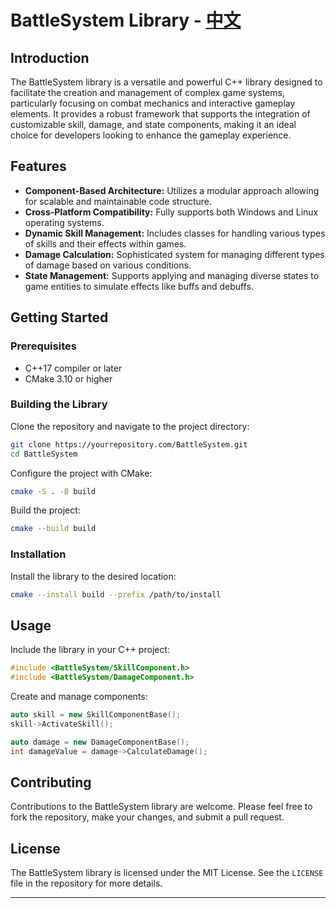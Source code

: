 
# BattleSystem Library - [中文](README_zh.md)

## Introduction

The BattleSystem library is a versatile and powerful C++ library designed to facilitate the creation and management of complex game systems, particularly focusing on combat mechanics and interactive gameplay elements. It provides a robust framework that supports the integration of customizable skill, damage, and state components, making it an ideal choice for developers looking to enhance the gameplay experience.

## Features

- **Component-Based Architecture:** Utilizes a modular approach allowing for scalable and maintainable code structure.
- **Cross-Platform Compatibility:** Fully supports both Windows and Linux operating systems.
- **Dynamic Skill Management:** Includes classes for handling various types of skills and their effects within games.
- **Damage Calculation:** Sophisticated system for managing different types of damage based on various conditions.
- **State Management:** Supports applying and managing diverse states to game entities to simulate effects like buffs and debuffs.

## Getting Started

### Prerequisites

- C++17 compiler or later
- CMake 3.10 or higher

### Building the Library

Clone the repository and navigate to the project directory:

```bash
git clone https://yourrepository.com/BattleSystem.git
cd BattleSystem
```

Configure the project with CMake:

```bash
cmake -S . -B build
```

Build the project:

```bash
cmake --build build
```

### Installation

Install the library to the desired location:

```bash
cmake --install build --prefix /path/to/install
```

## Usage

Include the library in your C++ project:

```cpp
#include <BattleSystem/SkillComponent.h>
#include <BattleSystem/DamageComponent.h>
```

Create and manage components:

```cpp
auto skill = new SkillComponentBase();
skill->ActivateSkill();

auto damage = new DamageComponentBase();
int damageValue = damage->CalculateDamage();
```

## Contributing

Contributions to the BattleSystem library are welcome. Please feel free to fork the repository, make your changes, and submit a pull request.

## License

The BattleSystem library is licensed under the MIT License. See the `LICENSE` file in the repository for more details.

---
